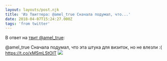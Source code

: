 ```yaml
---
layout: layouts/post.njk
title: 'Из Твиттера: @amel_true Сначала подумал, что...'
date: 2018-04-07T15:24:27.000Z
tags: 'from twitter'
---
```

В ответ на [твит @amel_true](https://twitter.com/_/status/982573413482016768):

@amel_true Сначала подумал, что эта штука для визиток, но не влезли :( https://t.co/xMSmLStOIT
  <img src="https://pbs.twimg.com/media/DaMKElCVAAEXcuP.jpg" />
